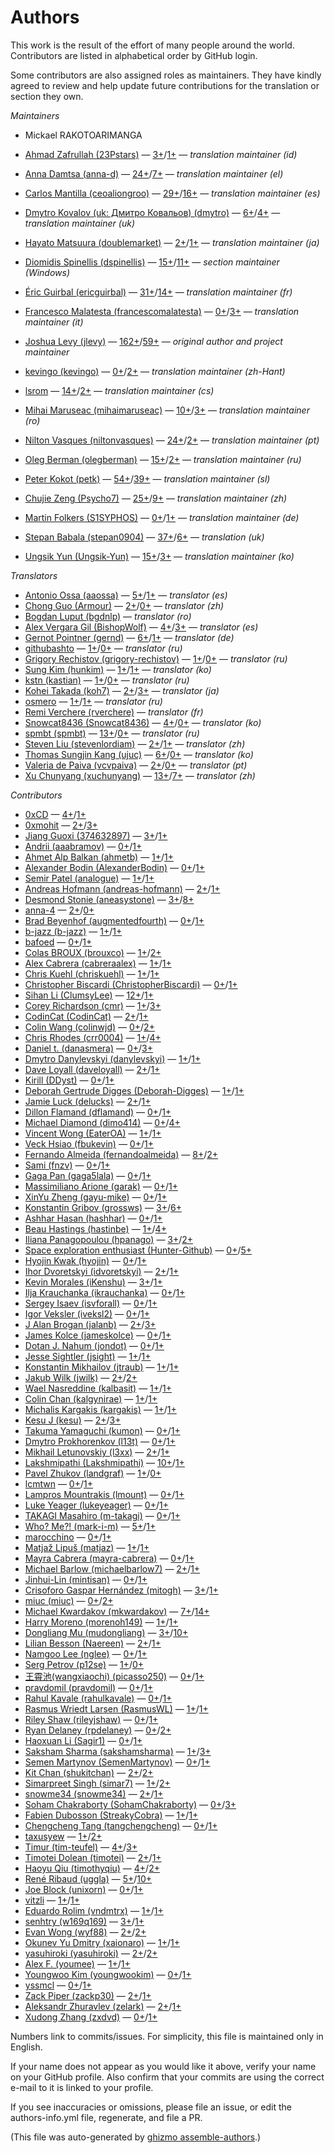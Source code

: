 # Authors

This work is the result of the effort of many people around the world.
Contributors are listed in alphabetical order by GitHub login.

Some contributors are also assigned roles as maintainers.
They have kindly agreed to review and help update future contributions for the translation or section they own.



*Maintainers*
* Mickael RAKOTOARIMANGA

* [Ahmad Zafrullah (23Pstars)](https://github.com/23Pstars) — [3+](https://github.com/jlevy/the-art-of-command-line/commits?author=23Pstars)/[1+](https://github.com/jlevy/the-art-of-command-line/issues?q=author%3A23Pstars) — _translation maintainer (id)_
* [Anna Damtsa (anna-d)](https://github.com/anna-d) — [24+](https://github.com/jlevy/the-art-of-command-line/commits?author=anna-d)/[7+](https://github.com/jlevy/the-art-of-command-line/issues?q=author%3Aanna-d) — _translation maintainer (el)_
* [Carlos Mantilla (ceoaliongroo)](https://github.com/ceoaliongroo) — [29+](https://github.com/jlevy/the-art-of-command-line/commits?author=ceoaliongroo)/[16+](https://github.com/jlevy/the-art-of-command-line/issues?q=author%3Aceoaliongroo) — _translation maintainer (es)_
* [Dmytro Kovalov (uk: Дмитро Ковальов) (dmytro)](https://github.com/dmytro) — [6+](https://github.com/jlevy/the-art-of-command-line/commits?author=dmytro)/[4+](https://github.com/jlevy/the-art-of-command-line/issues?q=author%3Admytro) — _translation maintainer (uk)_
* [Hayato Matsuura (doublemarket)](https://github.com/doublemarket) — [2+](https://github.com/jlevy/the-art-of-command-line/commits?author=doublemarket)/[1+](https://github.com/jlevy/the-art-of-command-line/issues?q=author%3Adoublemarket) — _translation maintainer (ja)_
* [Diomidis Spinellis (dspinellis)](https://github.com/dspinellis) — [15+](https://github.com/jlevy/the-art-of-command-line/commits?author=dspinellis)/[11+](https://github.com/jlevy/the-art-of-command-line/issues?q=author%3Adspinellis) — _section maintainer (Windows)_
* [Éric Guirbal (ericguirbal)](https://github.com/ericguirbal) — [31+](https://github.com/jlevy/the-art-of-command-line/commits?author=ericguirbal)/[14+](https://github.com/jlevy/the-art-of-command-line/issues?q=author%3Aericguirbal) — _translation maintainer (fr)_
* [Francesco Malatesta (francescomalatesta)](https://github.com/francescomalatesta) — [0+](https://github.com/jlevy/the-art-of-command-line/commits?author=francescomalatesta)/[3+](https://github.com/jlevy/the-art-of-command-line/issues?q=author%3Afrancescomalatesta) — _translation maintainer (it)_
* [Joshua Levy (jlevy)](https://github.com/jlevy) — [162+](https://github.com/jlevy/the-art-of-command-line/commits?author=jlevy)/[59+](https://github.com/jlevy/the-art-of-command-line/issues?q=author%3Ajlevy) — _original author and project maintainer_
* [kevingo (kevingo)](https://github.com/kevingo) — [0+](https://github.com/jlevy/the-art-of-command-line/commits?author=kevingo)/[2+](https://github.com/jlevy/the-art-of-command-line/issues?q=author%3Akevingo) — _translation maintainer (zh-Hant)_
* [lsrom](https://github.com/lsrom) — [14+](https://github.com/jlevy/the-art-of-command-line/commits?author=lsrom)/[2+](https://github.com/jlevy/the-art-of-command-line/issues?q=author%3Alsrom) — _translation maintainer (cs)_
* [Mihai Maruseac (mihaimaruseac)](https://github.com/mihaimaruseac) — [10+](https://github.com/jlevy/the-art-of-command-line/commits?author=mihaimaruseac)/[3+](https://github.com/jlevy/the-art-of-command-line/issues?q=author%3Amihaimaruseac) — _translation maintainer (ro)_
* [Nilton Vasques (niltonvasques)](https://github.com/niltonvasques) — [24+](https://github.com/jlevy/the-art-of-command-line/commits?author=niltonvasques)/[2+](https://github.com/jlevy/the-art-of-command-line/issues?q=author%3Aniltonvasques) — _translation maintainer (pt)_
* [Oleg Berman (olegberman)](https://github.com/olegberman) — [15+](https://github.com/jlevy/the-art-of-command-line/commits?author=olegberman)/[2+](https://github.com/jlevy/the-art-of-command-line/issues?q=author%3Aolegberman) — _translation maintainer (ru)_
* [Peter Kokot (petk)](https://github.com/petk) — [54+](https://github.com/jlevy/the-art-of-command-line/commits?author=petk)/[39+](https://github.com/jlevy/the-art-of-command-line/issues?q=author%3Apetk) — _translation maintainer (sl)_
* [Chujie Zeng (Psycho7)](https://github.com/Psycho7) — [25+](https://github.com/jlevy/the-art-of-command-line/commits?author=Psycho7)/[9+](https://github.com/jlevy/the-art-of-command-line/issues?q=author%3APsycho7) — _translation maintainer (zh)_
* [Martin Folkers (S1SYPHOS)](https://github.com/S1SYPHOS) — [0+](https://github.com/jlevy/the-art-of-command-line/commits?author=S1SYPHOS)/[1+](https://github.com/jlevy/the-art-of-command-line/issues?q=author%3AS1SYPHOS) — _translation maintainer (de)_
* [Stepan Babala (stepan0904)](https://github.com/stepan0904) — [37+](https://github.com/jlevy/the-art-of-command-line/commits?author=stepan0904)/[6+](https://github.com/jlevy/the-art-of-command-line/issues?q=author%3Astepan0904) — _translation (uk)_
* [Ungsik Yun (Ungsik-Yun)](https://github.com/Ungsik-Yun) — [15+](https://github.com/jlevy/the-art-of-command-line/commits?author=Ungsik-Yun)/[3+](https://github.com/jlevy/the-art-of-command-line/issues?q=author%3AUngsik-Yun) — _translation maintainer (ko)_

*Translators*

* [Antonio Ossa (aaossa)](https://github.com/aaossa) — [5+](https://github.com/jlevy/the-art-of-command-line/commits?author=aaossa)/[1+](https://github.com/jlevy/the-art-of-command-line/issues?q=author%3Aaaossa) — _translator (es)_
* [Chong Guo (Armour)](https://github.com/Armour) — [2+](https://github.com/jlevy/the-art-of-command-line/commits?author=Armour)/[0+](https://github.com/jlevy/the-art-of-command-line/issues?q=author%3AArmour) — _translator (zh)_
* [Bogdan Luput (bgdnlp)](https://github.com/bgdnlp) — _translator (ro)_
* [Alex Vergara Gil (BishopWolf)](https://github.com/BishopWolf) — [4+](https://github.com/jlevy/the-art-of-command-line/commits?author=BishopWolf)/[3+](https://github.com/jlevy/the-art-of-command-line/issues?q=author%3ABishopWolf) — _translator (es)_
* [Gernot Pointner (gernd)](https://github.com/gernd) — [6+](https://github.com/jlevy/the-art-of-command-line/commits?author=gernd)/[1+](https://github.com/jlevy/the-art-of-command-line/issues?q=author%3Agernd) — _translator (de)_
* [githubashto](https://github.com/githubashto) — [1+](https://github.com/jlevy/the-art-of-command-line/commits?author=githubashto)/[0+](https://github.com/jlevy/the-art-of-command-line/issues?q=author%3Agithubashto) — _translator (ru)_
* [Grigory Rechistov (grigory-rechistov)](https://github.com/grigory-rechistov) — [1+](https://github.com/jlevy/the-art-of-command-line/commits?author=grigory-rechistov)/[0+](https://github.com/jlevy/the-art-of-command-line/issues?q=author%3Agrigory-rechistov) — _translator (ru)_
* [Sung Kim (hunkim)](https://github.com/hunkim) — [1+](https://github.com/jlevy/the-art-of-command-line/commits?author=hunkim)/[1+](https://github.com/jlevy/the-art-of-command-line/issues?q=author%3Ahunkim) — _translator (ko)_
* [kstn (kastian)](https://github.com/kastian) — [1+](https://github.com/jlevy/the-art-of-command-line/commits?author=kastian)/[0+](https://github.com/jlevy/the-art-of-command-line/issues?q=author%3Akastian) — _translator (ru)_
* [Kohei Takada (koh7)](https://github.com/koh7) — [2+](https://github.com/jlevy/the-art-of-command-line/commits?author=koh7)/[3+](https://github.com/jlevy/the-art-of-command-line/issues?q=author%3Akoh7) — _translator (ja)_
* [osmero](https://github.com/osmero) — [1+](https://github.com/jlevy/the-art-of-command-line/commits?author=osmero)/[1+](https://github.com/jlevy/the-art-of-command-line/issues?q=author%3Aosmero) — _translator (ru)_
* [Remi Verchere (rverchere)](https://github.com/rverchere) — _translator (fr)_
* [Snowcat8436 (Snowcat8436)](https://github.com/Snowcat8436) — [4+](https://github.com/jlevy/the-art-of-command-line/commits?author=Snowcat8436)/[0+](https://github.com/jlevy/the-art-of-command-line/issues?q=author%3ASnowcat8436) — _translator (ko)_
* [spmbt (spmbt)](https://github.com/spmbt) — [13+](https://github.com/jlevy/the-art-of-command-line/commits?author=spmbt)/[0+](https://github.com/jlevy/the-art-of-command-line/issues?q=author%3Aspmbt) — _translator (ru)_
* [Steven Liu (stevenlordiam)](https://github.com/stevenlordiam) — [2+](https://github.com/jlevy/the-art-of-command-line/commits?author=stevenlordiam)/[1+](https://github.com/jlevy/the-art-of-command-line/issues?q=author%3Astevenlordiam) — _translator (zh)_
* [Thomas Sungjin Kang (ujuc)](https://github.com/ujuc) — [6+](https://github.com/jlevy/the-art-of-command-line/commits?author=ujuc)/[0+](https://github.com/jlevy/the-art-of-command-line/issues?q=author%3Aujuc) — _translator (ko)_
* [Valeria de Paiva (vcvpaiva)](https://github.com/vcvpaiva) — [2+](https://github.com/jlevy/the-art-of-command-line/commits?author=vcvpaiva)/[0+](https://github.com/jlevy/the-art-of-command-line/issues?q=author%3Avcvpaiva) — _translator (pt)_
* [Xu Chunyang (xuchunyang)](https://github.com/xuchunyang) — [13+](https://github.com/jlevy/the-art-of-command-line/commits?author=xuchunyang)/[7+](https://github.com/jlevy/the-art-of-command-line/issues?q=author%3Axuchunyang) — _translator (zh)_

*Contributors*

* [0xCD](https://github.com/0xCD) — [4+](https://github.com/jlevy/the-art-of-command-line/commits?author=0xCD)/[1+](https://github.com/jlevy/the-art-of-command-line/issues?q=author%3A0xCD)
* [0xmohit](https://github.com/0xmohit) — [2+](https://github.com/jlevy/the-art-of-command-line/commits?author=0xmohit)/[3+](https://github.com/jlevy/the-art-of-command-line/issues?q=author%3A0xmohit)
* [Jiang Guoxi (374632897)](https://github.com/374632897) — [3+](https://github.com/jlevy/the-art-of-command-line/commits?author=374632897)/[1+](https://github.com/jlevy/the-art-of-command-line/issues?q=author%3A374632897)
* [Andrii (aaabramov)](https://github.com/aaabramov) — [0+](https://github.com/jlevy/the-art-of-command-line/commits?author=aaabramov)/[1+](https://github.com/jlevy/the-art-of-command-line/issues?q=author%3Aaaabramov)
* [Ahmet Alp Balkan (ahmetb)](https://github.com/ahmetb) — [1+](https://github.com/jlevy/the-art-of-command-line/commits?author=ahmetb)/[1+](https://github.com/jlevy/the-art-of-command-line/issues?q=author%3Aahmetb)
* [Alexander Bodin (AlexanderBodin)](https://github.com/AlexanderBodin) — [0+](https://github.com/jlevy/the-art-of-command-line/commits?author=AlexanderBodin)/[1+](https://github.com/jlevy/the-art-of-command-line/issues?q=author%3AAlexanderBodin)
* [Semir Patel (analogue)](https://github.com/analogue) — [1+](https://github.com/jlevy/the-art-of-command-line/commits?author=analogue)/[1+](https://github.com/jlevy/the-art-of-command-line/issues?q=author%3Aanalogue)
* [Andreas Hofmann (andreas-hofmann)](https://github.com/andreas-hofmann) — [2+](https://github.com/jlevy/the-art-of-command-line/commits?author=andreas-hofmann)/[1+](https://github.com/jlevy/the-art-of-command-line/issues?q=author%3Aandreas-hofmann)
* [Desmond Stonie (aneasystone)](https://github.com/aneasystone) — [3+](https://github.com/jlevy/the-art-of-command-line/commits?author=aneasystone)/[8+](https://github.com/jlevy/the-art-of-command-line/issues?q=author%3Aaneasystone)
* [anna-4](https://github.com/anna-4) — [2+](https://github.com/jlevy/the-art-of-command-line/commits?author=anna-4)/[0+](https://github.com/jlevy/the-art-of-command-line/issues?q=author%3Aanna-4)
* [Brad Beyenhof (augmentedfourth)](https://github.com/augmentedfourth) — [0+](https://github.com/jlevy/the-art-of-command-line/commits?author=augmentedfourth)/[1+](https://github.com/jlevy/the-art-of-command-line/issues?q=author%3Aaugmentedfourth)
* [b-jazz (b-jazz)](https://github.com/b-jazz) — [1+](https://github.com/jlevy/the-art-of-command-line/commits?author=b-jazz)/[1+](https://github.com/jlevy/the-art-of-command-line/issues?q=author%3Ab-jazz)
* [bafoed](https://github.com/bafoed) — [0+](https://github.com/jlevy/the-art-of-command-line/commits?author=bafoed)/[1+](https://github.com/jlevy/the-art-of-command-line/issues?q=author%3Abafoed)
* [Colas BROUX (brouxco)](https://github.com/brouxco) — [1+](https://github.com/jlevy/the-art-of-command-line/commits?author=brouxco)/[2+](https://github.com/jlevy/the-art-of-command-line/issues?q=author%3Abrouxco)
* [Alex Cabrera (cabreraalex)](https://github.com/cabreraalex) — [1+](https://github.com/jlevy/the-art-of-command-line/commits?author=cabreraalex)/[1+](https://github.com/jlevy/the-art-of-command-line/issues?q=author%3Acabreraalex)
* [Chris Kuehl (chriskuehl)](https://github.com/chriskuehl) — [1+](https://github.com/jlevy/the-art-of-command-line/commits?author=chriskuehl)/[1+](https://github.com/jlevy/the-art-of-command-line/issues?q=author%3Achriskuehl)
* [Christopher Biscardi (ChristopherBiscardi)](https://github.com/ChristopherBiscardi) — [0+](https://github.com/jlevy/the-art-of-command-line/commits?author=ChristopherBiscardi)/[1+](https://github.com/jlevy/the-art-of-command-line/issues?q=author%3AChristopherBiscardi)
* [Sihan Li (ClumsyLee)](https://github.com/ClumsyLee) — [12+](https://github.com/jlevy/the-art-of-command-line/commits?author=ClumsyLee)/[1+](https://github.com/jlevy/the-art-of-command-line/issues?q=author%3AClumsyLee)
* [Corey Richardson (cmr)](https://github.com/cmr) — [1+](https://github.com/jlevy/the-art-of-command-line/commits?author=cmr)/[3+](https://github.com/jlevy/the-art-of-command-line/issues?q=author%3Acmr)
* [CodinCat (CodinCat)](https://github.com/CodinCat) — [2+](https://github.com/jlevy/the-art-of-command-line/commits?author=CodinCat)/[1+](https://github.com/jlevy/the-art-of-command-line/issues?q=author%3ACodinCat)
* [Colin Wang (colinwjd)](https://github.com/colinwjd) — [0+](https://github.com/jlevy/the-art-of-command-line/commits?author=colinwjd)/[2+](https://github.com/jlevy/the-art-of-command-line/issues?q=author%3Acolinwjd)
* [Chris Rhodes (crr0004)](https://github.com/crr0004) — [1+](https://github.com/jlevy/the-art-of-command-line/commits?author=crr0004)/[4+](https://github.com/jlevy/the-art-of-command-line/issues?q=author%3Acrr0004)
* [Daniel t. (danasmera)](https://github.com/danasmera) — [0+](https://github.com/jlevy/the-art-of-command-line/commits?author=danasmera)/[3+](https://github.com/jlevy/the-art-of-command-line/issues?q=author%3Adanasmera)
* [Dmytro Danylevskyi (danylevskyi)](https://github.com/danylevskyi) — [1+](https://github.com/jlevy/the-art-of-command-line/commits?author=danylevskyi)/[1+](https://github.com/jlevy/the-art-of-command-line/issues?q=author%3Adanylevskyi)
* [Dave Loyall (daveloyall)](https://github.com/daveloyall) — [2+](https://github.com/jlevy/the-art-of-command-line/commits?author=daveloyall)/[1+](https://github.com/jlevy/the-art-of-command-line/issues?q=author%3Adaveloyall)
* [Kirill (DDyst)](https://github.com/DDyst) — [0+](https://github.com/jlevy/the-art-of-command-line/commits?author=DDyst)/[1+](https://github.com/jlevy/the-art-of-command-line/issues?q=author%3ADDyst)
* [Deborah Gertrude Digges (Deborah-Digges)](https://github.com/Deborah-Digges) — [1+](https://github.com/jlevy/the-art-of-command-line/commits?author=Deborah-Digges)/[1+](https://github.com/jlevy/the-art-of-command-line/issues?q=author%3ADeborah-Digges)
* [Jamie Luck (delucks)](https://github.com/delucks) — [2+](https://github.com/jlevy/the-art-of-command-line/commits?author=delucks)/[1+](https://github.com/jlevy/the-art-of-command-line/issues?q=author%3Adelucks)
* [Dillon Flamand (dflamand)](https://github.com/dflamand) — [0+](https://github.com/jlevy/the-art-of-command-line/commits?author=dflamand)/[1+](https://github.com/jlevy/the-art-of-command-line/issues?q=author%3Adflamand)
* [Michael Diamond (dimo414)](https://github.com/dimo414) — [0+](https://github.com/jlevy/the-art-of-command-line/commits?author=dimo414)/[4+](https://github.com/jlevy/the-art-of-command-line/issues?q=author%3Adimo414)
* [Vincent Wong (EaterOA)](https://github.com/EaterOA) — [1+](https://github.com/jlevy/the-art-of-command-line/commits?author=EaterOA)/[1+](https://github.com/jlevy/the-art-of-command-line/issues?q=author%3AEaterOA)
* [Veck Hsiao (fbukevin)](https://github.com/fbukevin) — [0+](https://github.com/jlevy/the-art-of-command-line/commits?author=fbukevin)/[1+](https://github.com/jlevy/the-art-of-command-line/issues?q=author%3Afbukevin)
* [Fernando Almeida (fernandoalmeida)](https://github.com/fernandoalmeida) — [8+](https://github.com/jlevy/the-art-of-command-line/commits?author=fernandoalmeida)/[2+](https://github.com/jlevy/the-art-of-command-line/issues?q=author%3Afernandoalmeida)
* [Sami (fnzv)](https://github.com/fnzv) — [0+](https://github.com/jlevy/the-art-of-command-line/commits?author=fnzv)/[1+](https://github.com/jlevy/the-art-of-command-line/issues?q=author%3Afnzv)
* [Gaga Pan (gaga5lala)](https://github.com/gaga5lala) — [0+](https://github.com/jlevy/the-art-of-command-line/commits?author=gaga5lala)/[1+](https://github.com/jlevy/the-art-of-command-line/issues?q=author%3Agaga5lala)
* [Massimiliano Arione (garak)](https://github.com/garak) — [0+](https://github.com/jlevy/the-art-of-command-line/commits?author=garak)/[1+](https://github.com/jlevy/the-art-of-command-line/issues?q=author%3Agarak)
* [XinYu Zheng (gayu-mike)](https://github.com/gayu-mike) — [0+](https://github.com/jlevy/the-art-of-command-line/commits?author=gayu-mike)/[1+](https://github.com/jlevy/the-art-of-command-line/issues?q=author%3Agayu-mike)
* [Konstantin Gribov (grossws)](https://github.com/grossws) — [3+](https://github.com/jlevy/the-art-of-command-line/commits?author=grossws)/[6+](https://github.com/jlevy/the-art-of-command-line/issues?q=author%3Agrossws)
* [Ashhar Hasan (hashhar)](https://github.com/hashhar) — [0+](https://github.com/jlevy/the-art-of-command-line/commits?author=hashhar)/[1+](https://github.com/jlevy/the-art-of-command-line/issues?q=author%3Ahashhar)
* [Beau Hastings (hastinbe)](https://github.com/hastinbe) — [1+](https://github.com/jlevy/the-art-of-command-line/commits?author=hastinbe)/[4+](https://github.com/jlevy/the-art-of-command-line/issues?q=author%3Ahastinbe)
* [Iliana Panagopoulou (hpanago)](https://github.com/hpanago) — [3+](https://github.com/jlevy/the-art-of-command-line/commits?author=hpanago)/[2+](https://github.com/jlevy/the-art-of-command-line/issues?q=author%3Ahpanago)
* [Space exploration enthusiast (Hunter-Github)](https://github.com/Hunter-Github) — [0+](https://github.com/jlevy/the-art-of-command-line/commits?author=Hunter-Github)/[5+](https://github.com/jlevy/the-art-of-command-line/issues?q=author%3AHunter-Github)
* [Hyojin Kwak (hyojin)](https://github.com/hyojin) — [0+](https://github.com/jlevy/the-art-of-command-line/commits?author=hyojin)/[1+](https://github.com/jlevy/the-art-of-command-line/issues?q=author%3Ahyojin)
* [Ihor Dvoretskyi (idvoretskyi)](https://github.com/idvoretskyi) — [2+](https://github.com/jlevy/the-art-of-command-line/commits?author=idvoretskyi)/[1+](https://github.com/jlevy/the-art-of-command-line/issues?q=author%3Aidvoretskyi)
* [Kevin Morales (iKenshu)](https://github.com/iKenshu) — [3+](https://github.com/jlevy/the-art-of-command-line/commits?author=iKenshu)/[1+](https://github.com/jlevy/the-art-of-command-line/issues?q=author%3AiKenshu)
* [Ilja Krauchanka (ikrauchanka)](https://github.com/ikrauchanka) — [0+](https://github.com/jlevy/the-art-of-command-line/commits?author=ikrauchanka)/[1+](https://github.com/jlevy/the-art-of-command-line/issues?q=author%3Aikrauchanka)
* [Sergey Isaev (isvforall)](https://github.com/isvforall) — [0+](https://github.com/jlevy/the-art-of-command-line/commits?author=isvforall)/[1+](https://github.com/jlevy/the-art-of-command-line/issues?q=author%3Aisvforall)
* [Igor Veksler (iveksl2)](https://github.com/iveksl2) — [0+](https://github.com/jlevy/the-art-of-command-line/commits?author=iveksl2)/[1+](https://github.com/jlevy/the-art-of-command-line/issues?q=author%3Aiveksl2)
* [J Alan Brogan (jalanb)](https://github.com/jalanb) — [2+](https://github.com/jlevy/the-art-of-command-line/commits?author=jalanb)/[3+](https://github.com/jlevy/the-art-of-command-line/issues?q=author%3Ajalanb)
* [James Kolce (jameskolce)](https://github.com/jameskolce) — [0+](https://github.com/jlevy/the-art-of-command-line/commits?author=jameskolce)/[1+](https://github.com/jlevy/the-art-of-command-line/issues?q=author%3Ajameskolce)
* [Dotan J. Nahum (jondot)](https://github.com/jondot) — [0+](https://github.com/jlevy/the-art-of-command-line/commits?author=jondot)/[1+](https://github.com/jlevy/the-art-of-command-line/issues?q=author%3Ajondot)
* [Jesse Sightler (jsight)](https://github.com/jsight) — [1+](https://github.com/jlevy/the-art-of-command-line/commits?author=jsight)/[1+](https://github.com/jlevy/the-art-of-command-line/issues?q=author%3Ajsight)
* [Konstantin Mikhailov (jtraub)](https://github.com/jtraub) — [1+](https://github.com/jlevy/the-art-of-command-line/commits?author=jtraub)/[1+](https://github.com/jlevy/the-art-of-command-line/issues?q=author%3Ajtraub)
* [Jakub Wilk (jwilk)](https://github.com/jwilk) — [2+](https://github.com/jlevy/the-art-of-command-line/commits?author=jwilk)/[2+](https://github.com/jlevy/the-art-of-command-line/issues?q=author%3Ajwilk)
* [Wael Nasreddine (kalbasit)](https://github.com/kalbasit) — [1+](https://github.com/jlevy/the-art-of-command-line/commits?author=kalbasit)/[1+](https://github.com/jlevy/the-art-of-command-line/issues?q=author%3Akalbasit)
* [Colin Chan (kalgynirae)](https://github.com/kalgynirae) — [1+](https://github.com/jlevy/the-art-of-command-line/commits?author=kalgynirae)/[1+](https://github.com/jlevy/the-art-of-command-line/issues?q=author%3Akalgynirae)
* [Michalis Kargakis (kargakis)](https://github.com/kargakis) — [1+](https://github.com/jlevy/the-art-of-command-line/commits?author=kargakis)/[1+](https://github.com/jlevy/the-art-of-command-line/issues?q=author%3Akargakis)
* [Kesu J (kesu)](https://github.com/kesu) — [2+](https://github.com/jlevy/the-art-of-command-line/commits?author=kesu)/[3+](https://github.com/jlevy/the-art-of-command-line/issues?q=author%3Akesu)
* [Takuma Yamaguchi (kumon)](https://github.com/kumon) — [0+](https://github.com/jlevy/the-art-of-command-line/commits?author=kumon)/[1+](https://github.com/jlevy/the-art-of-command-line/issues?q=author%3Akumon)
* [Dmytro Prokhorenkov (l13t)](https://github.com/l13t) — [0+](https://github.com/jlevy/the-art-of-command-line/commits?author=l13t)/[1+](https://github.com/jlevy/the-art-of-command-line/issues?q=author%3Al13t)
* [Mikhail Letunovskiy (l3xx)](https://github.com/l3xx) — [2+](https://github.com/jlevy/the-art-of-command-line/commits?author=l3xx)/[1+](https://github.com/jlevy/the-art-of-command-line/issues?q=author%3Al3xx)
* [Lakshmipathi (Lakshmipathi)](https://github.com/Lakshmipathi) — [10+](https://github.com/jlevy/the-art-of-command-line/commits?author=Lakshmipathi)/[1+](https://github.com/jlevy/the-art-of-command-line/issues?q=author%3ALakshmipathi)
* [Pavel Zhukov (landgraf)](https://github.com/landgraf) — [1+](https://github.com/jlevy/the-art-of-command-line/commits?author=landgraf)/[0+](https://github.com/jlevy/the-art-of-command-line/issues?q=author%3Alandgraf)
* [lcmtwn](https://github.com/lcmtwn) — [0+](https://github.com/jlevy/the-art-of-command-line/commits?author=lcmtwn)/[1+](https://github.com/jlevy/the-art-of-command-line/issues?q=author%3Alcmtwn)
* [Lampros Mountrakis (lmount)](https://github.com/lmount) — [0+](https://github.com/jlevy/the-art-of-command-line/commits?author=lmount)/[1+](https://github.com/jlevy/the-art-of-command-line/issues?q=author%3Almount)
* [Luke Yeager (lukeyeager)](https://github.com/lukeyeager) — [0+](https://github.com/jlevy/the-art-of-command-line/commits?author=lukeyeager)/[1+](https://github.com/jlevy/the-art-of-command-line/issues?q=author%3Alukeyeager)
* [TAKAGI Masahiro (m-takagi)](https://github.com/m-takagi) — [0+](https://github.com/jlevy/the-art-of-command-line/commits?author=m-takagi)/[1+](https://github.com/jlevy/the-art-of-command-line/issues?q=author%3Am-takagi)
* [Who? Me?! (mark-i-m)](https://github.com/mark-i-m) — [5+](https://github.com/jlevy/the-art-of-command-line/commits?author=mark-i-m)/[1+](https://github.com/jlevy/the-art-of-command-line/issues?q=author%3Amark-i-m)
* [marocchino](https://github.com/marocchino) — [0+](https://github.com/jlevy/the-art-of-command-line/commits?author=marocchino)/[1+](https://github.com/jlevy/the-art-of-command-line/issues?q=author%3Amarocchino)
* [Matjaž Lipuš (matjaz)](https://github.com/matjaz) — [1+](https://github.com/jlevy/the-art-of-command-line/commits?author=matjaz)/[1+](https://github.com/jlevy/the-art-of-command-line/issues?q=author%3Amatjaz)
* [Mayra Cabrera (mayra-cabrera)](https://github.com/mayra-cabrera) — [0+](https://github.com/jlevy/the-art-of-command-line/commits?author=mayra-cabrera)/[1+](https://github.com/jlevy/the-art-of-command-line/issues?q=author%3Amayra-cabrera)
* [Michael Barlow (michaelbarlow7)](https://github.com/michaelbarlow7) — [2+](https://github.com/jlevy/the-art-of-command-line/commits?author=michaelbarlow7)/[1+](https://github.com/jlevy/the-art-of-command-line/issues?q=author%3Amichaelbarlow7)
* [Jinhui-Lin (mintisan)](https://github.com/mintisan) — [0+](https://github.com/jlevy/the-art-of-command-line/commits?author=mintisan)/[1+](https://github.com/jlevy/the-art-of-command-line/issues?q=author%3Amintisan)
* [Crisoforo Gaspar Hernández (mitogh)](https://github.com/mitogh) — [3+](https://github.com/jlevy/the-art-of-command-line/commits?author=mitogh)/[1+](https://github.com/jlevy/the-art-of-command-line/issues?q=author%3Amitogh)
* [miuc (miuc)](https://github.com/miuc) — [0+](https://github.com/jlevy/the-art-of-command-line/commits?author=miuc)/[2+](https://github.com/jlevy/the-art-of-command-line/issues?q=author%3Amiuc)
* [Michael Kwardakov (mkwardakov)](https://github.com/mkwardakov) — [7+](https://github.com/jlevy/the-art-of-command-line/commits?author=mkwardakov)/[14+](https://github.com/jlevy/the-art-of-command-line/issues?q=author%3Amkwardakov)
* [Harry Moreno (morenoh149)](https://github.com/morenoh149) — [1+](https://github.com/jlevy/the-art-of-command-line/commits?author=morenoh149)/[1+](https://github.com/jlevy/the-art-of-command-line/issues?q=author%3Amorenoh149)
* [Dongliang Mu (mudongliang)](https://github.com/mudongliang) — [3+](https://github.com/jlevy/the-art-of-command-line/commits?author=mudongliang)/[10+](https://github.com/jlevy/the-art-of-command-line/issues?q=author%3Amudongliang)
* [Lilian Besson (Naereen)](https://github.com/Naereen) — [2+](https://github.com/jlevy/the-art-of-command-line/commits?author=Naereen)/[1+](https://github.com/jlevy/the-art-of-command-line/issues?q=author%3ANaereen)
* [Namgoo Lee (nglee)](https://github.com/nglee) — [0+](https://github.com/jlevy/the-art-of-command-line/commits?author=nglee)/[1+](https://github.com/jlevy/the-art-of-command-line/issues?q=author%3Anglee)
* [Serg Petrov (p12se)](https://github.com/p12se) — [1+](https://github.com/jlevy/the-art-of-command-line/commits?author=p12se)/[0+](https://github.com/jlevy/the-art-of-command-line/issues?q=author%3Ap12se)
* [王霄池(wangxiaochi) (picasso250)](https://github.com/picasso250) — [0+](https://github.com/jlevy/the-art-of-command-line/commits?author=picasso250)/[1+](https://github.com/jlevy/the-art-of-command-line/issues?q=author%3Apicasso250)
* [pravdomil (pravdomil)](https://github.com/pravdomil) — [0+](https://github.com/jlevy/the-art-of-command-line/commits?author=pravdomil)/[1+](https://github.com/jlevy/the-art-of-command-line/issues?q=author%3Apravdomil)
* [Rahul Kavale (rahulkavale)](https://github.com/rahulkavale) — [0+](https://github.com/jlevy/the-art-of-command-line/commits?author=rahulkavale)/[1+](https://github.com/jlevy/the-art-of-command-line/issues?q=author%3Arahulkavale)
* [Rasmus Wriedt Larsen (RasmusWL)](https://github.com/RasmusWL) — [1+](https://github.com/jlevy/the-art-of-command-line/commits?author=RasmusWL)/[1+](https://github.com/jlevy/the-art-of-command-line/issues?q=author%3ARasmusWL)
* [Riley Shaw (rileyjshaw)](https://github.com/rileyjshaw) — [0+](https://github.com/jlevy/the-art-of-command-line/commits?author=rileyjshaw)/[1+](https://github.com/jlevy/the-art-of-command-line/issues?q=author%3Arileyjshaw)
* [Ryan Delaney (rpdelaney)](https://github.com/rpdelaney) — [0+](https://github.com/jlevy/the-art-of-command-line/commits?author=rpdelaney)/[2+](https://github.com/jlevy/the-art-of-command-line/issues?q=author%3Arpdelaney)
* [Haoxuan Li (Sagir1)](https://github.com/Sagir1) — [0+](https://github.com/jlevy/the-art-of-command-line/commits?author=Sagir1)/[1+](https://github.com/jlevy/the-art-of-command-line/issues?q=author%3ASagir1)
* [Saksham Sharma (sakshamsharma)](https://github.com/sakshamsharma) — [1+](https://github.com/jlevy/the-art-of-command-line/commits?author=sakshamsharma)/[3+](https://github.com/jlevy/the-art-of-command-line/issues?q=author%3Asakshamsharma)
* [Semen Martynov (SemenMartynov)](https://github.com/SemenMartynov) — [0+](https://github.com/jlevy/the-art-of-command-line/commits?author=SemenMartynov)/[1+](https://github.com/jlevy/the-art-of-command-line/issues?q=author%3ASemenMartynov)
* [Kit Chan (shukitchan)](https://github.com/shukitchan) — [2+](https://github.com/jlevy/the-art-of-command-line/commits?author=shukitchan)/[2+](https://github.com/jlevy/the-art-of-command-line/issues?q=author%3Ashukitchan)
* [Simarpreet Singh (simar7)](https://github.com/simar7) — [1+](https://github.com/jlevy/the-art-of-command-line/commits?author=simar7)/[2+](https://github.com/jlevy/the-art-of-command-line/issues?q=author%3Asimar7)
* [snowme34 (snowme34)](https://github.com/snowme34) — [2+](https://github.com/jlevy/the-art-of-command-line/commits?author=snowme34)/[1+](https://github.com/jlevy/the-art-of-command-line/issues?q=author%3Asnowme34)
* [Soham Chakraborty (SohamChakraborty)](https://github.com/SohamChakraborty) — [0+](https://github.com/jlevy/the-art-of-command-line/commits?author=SohamChakraborty)/[3+](https://github.com/jlevy/the-art-of-command-line/issues?q=author%3ASohamChakraborty)
* [Fabien Dubosson (StreakyCobra)](https://github.com/StreakyCobra) — [1+](https://github.com/jlevy/the-art-of-command-line/commits?author=StreakyCobra)/[1+](https://github.com/jlevy/the-art-of-command-line/issues?q=author%3AStreakyCobra)
* [Chengcheng Tang (tangchengcheng)](https://github.com/tangchengcheng) — [0+](https://github.com/jlevy/the-art-of-command-line/commits?author=tangchengcheng)/[1+](https://github.com/jlevy/the-art-of-command-line/issues?q=author%3Atangchengcheng)
* [taxusyew](https://github.com/taxusyew) — [1+](https://github.com/jlevy/the-art-of-command-line/commits?author=taxusyew)/[2+](https://github.com/jlevy/the-art-of-command-line/issues?q=author%3Ataxusyew)
* [Timur (tim-teufel)](https://github.com/tim-teufel) — [4+](https://github.com/jlevy/the-art-of-command-line/commits?author=tim-teufel)/[3+](https://github.com/jlevy/the-art-of-command-line/issues?q=author%3Atim-teufel)
* [Timotei Dolean (timotei)](https://github.com/timotei) — [2+](https://github.com/jlevy/the-art-of-command-line/commits?author=timotei)/[1+](https://github.com/jlevy/the-art-of-command-line/issues?q=author%3Atimotei)
* [Haoyu Qiu (timothyqiu)](https://github.com/timothyqiu) — [4+](https://github.com/jlevy/the-art-of-command-line/commits?author=timothyqiu)/[2+](https://github.com/jlevy/the-art-of-command-line/issues?q=author%3Atimothyqiu)
* [René Ribaud (uggla)](https://github.com/uggla) — [5+](https://github.com/jlevy/the-art-of-command-line/commits?author=uggla)/[10+](https://github.com/jlevy/the-art-of-command-line/issues?q=author%3Auggla)
* [Joe Block (unixorn)](https://github.com/unixorn) — [0+](https://github.com/jlevy/the-art-of-command-line/commits?author=unixorn)/[1+](https://github.com/jlevy/the-art-of-command-line/issues?q=author%3Aunixorn)
* [vitzli](https://github.com/vitzli) — [1+](https://github.com/jlevy/the-art-of-command-line/commits?author=vitzli)/[1+](https://github.com/jlevy/the-art-of-command-line/issues?q=author%3Avitzli)
* [Eduardo Rolim (vndmtrx)](https://github.com/vndmtrx) — [1+](https://github.com/jlevy/the-art-of-command-line/commits?author=vndmtrx)/[1+](https://github.com/jlevy/the-art-of-command-line/issues?q=author%3Avndmtrx)
* [senhtry (w169q169)](https://github.com/w169q169) — [3+](https://github.com/jlevy/the-art-of-command-line/commits?author=w169q169)/[1+](https://github.com/jlevy/the-art-of-command-line/issues?q=author%3Aw169q169)
* [Evan Wong (wyf88)](https://github.com/wyf88) — [2+](https://github.com/jlevy/the-art-of-command-line/commits?author=wyf88)/[2+](https://github.com/jlevy/the-art-of-command-line/issues?q=author%3Awyf88)
* [Okunev Yu Dmitry (xaionaro)](https://github.com/xaionaro) — [1+](https://github.com/jlevy/the-art-of-command-line/commits?author=xaionaro)/[1+](https://github.com/jlevy/the-art-of-command-line/issues?q=author%3Axaionaro)
* [yasuhiroki (yasuhiroki)](https://github.com/yasuhiroki) — [2+](https://github.com/jlevy/the-art-of-command-line/commits?author=yasuhiroki)/[2+](https://github.com/jlevy/the-art-of-command-line/issues?q=author%3Ayasuhiroki)
* [Alex F. (youmee)](https://github.com/youmee) — [1+](https://github.com/jlevy/the-art-of-command-line/commits?author=youmee)/[1+](https://github.com/jlevy/the-art-of-command-line/issues?q=author%3Ayoumee)
* [Youngwoo Kim (youngwookim)](https://github.com/youngwookim) — [0+](https://github.com/jlevy/the-art-of-command-line/commits?author=youngwookim)/[1+](https://github.com/jlevy/the-art-of-command-line/issues?q=author%3Ayoungwookim)
* [yssmcl](https://github.com/yssmcl) — [0+](https://github.com/jlevy/the-art-of-command-line/commits?author=yssmcl)/[1+](https://github.com/jlevy/the-art-of-command-line/issues?q=author%3Ayssmcl)
* [Zack Piper (zackp30)](https://github.com/zackp30) — [2+](https://github.com/jlevy/the-art-of-command-line/commits?author=zackp30)/[1+](https://github.com/jlevy/the-art-of-command-line/issues?q=author%3Azackp30)
* [Aleksandr Zhuravlev (zelark)](https://github.com/zelark) — [2+](https://github.com/jlevy/the-art-of-command-line/commits?author=zelark)/[1+](https://github.com/jlevy/the-art-of-command-line/issues?q=author%3Azelark)
* [Xudong Zhang (zxdvd)](https://github.com/zxdvd) — [0+](https://github.com/jlevy/the-art-of-command-line/commits?author=zxdvd)/[1+](https://github.com/jlevy/the-art-of-command-line/issues?q=author%3Azxdvd)

Numbers link to commits/issues.
For simplicity, this file is maintained only in English.

If your name does not appear as you would like it above, verify your name on your GitHub profile.
Also confirm that your commits are using the correct e-mail to it is linked to your profile.

If you see inaccuracies or omissions, please file an issue, or edit the authors-info.yml file, regenerate, and file a PR.



(This file was auto-generated by [ghizmo assemble-authors](https://github.com/jlevy/ghizmo).)
